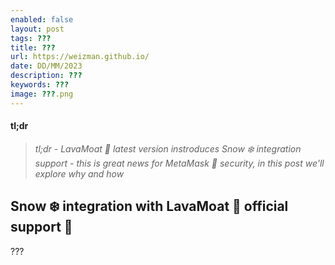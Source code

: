 ```yaml
---
enabled: false
layout: post
tags: ???
title: ???
url: https://weizman.github.io/
date: DD/MM/2023
description: ???
keywords: ???
image: ???.png
---
```


#### tl;dr

> _tl;dr - LavaMoat 🌋 latest version instroduces Snow ❄️ integration support - this is great news for MetaMask 🦊 security, in this post we'll explore why and how_

## Snow ❄️ integration with LavaMoat 🌋 official support 🎉

???
